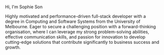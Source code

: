 ### 
Hi, 
I'm Sophie Son 

Highly motivated and performance-driven full-stack developer with a degree in Computing and Software Systems from the University of Melbourne. Eager to secure a challenging position with a forward-thinking organisation, where I can leverage my strong problem-solving abilities, effective communication skills, and passion for innovation to develop cutting-edge solutions that contribute significantly to business success and growth.
